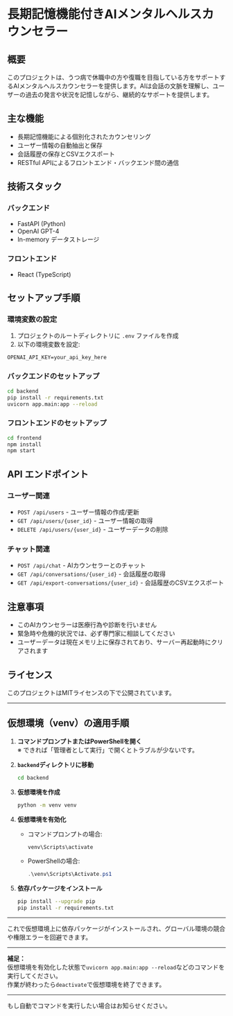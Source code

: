 # 長期記憶機能付きAIメンタルヘルスカウンセラー

## 概要
このプロジェクトは、うつ病で休職中の方や復職を目指している方をサポートするAIメンタルヘルスカウンセラーを提供します。AIは会話の文脈を理解し、ユーザーの過去の発言や状況を記憶しながら、継続的なサポートを提供します。

## 主な機能
- 長期記憶機能による個別化されたカウンセリング
- ユーザー情報の自動抽出と保存
- 会話履歴の保存とCSVエクスポート
- RESTful APIによるフロントエンド・バックエンド間の通信

## 技術スタック
### バックエンド
- FastAPI (Python)
- OpenAI GPT-4
- In-memory データストレージ

### フロントエンド
- React (TypeScript)

## セットアップ手順

### 環境変数の設定
1. プロジェクトのルートディレクトリに `.env` ファイルを作成
2. 以下の環境変数を設定:
```
OPENAI_API_KEY=your_api_key_here
```

### バックエンドのセットアップ
```bash
cd backend
pip install -r requirements.txt
uvicorn app.main:app --reload
```

### フロントエンドのセットアップ
```bash
cd frontend
npm install
npm start
```

## API エンドポイント

### ユーザー関連
- `POST /api/users` - ユーザー情報の作成/更新
- `GET /api/users/{user_id}` - ユーザー情報の取得
- `DELETE /api/users/{user_id}` - ユーザーデータの削除

### チャット関連
- `POST /api/chat` - AIカウンセラーとのチャット
- `GET /api/conversations/{user_id}` - 会話履歴の取得
- `GET /api/export-conversations/{user_id}` - 会話履歴のCSVエクスポート

## 注意事項
- このAIカウンセラーは医療行為や診断を行いません
- 緊急時や危機的状況では、必ず専門家に相談してください
- ユーザーデータは現在メモリ上に保存されており、サーバー再起動時にクリアされます

## ライセンス
このプロジェクトはMITライセンスの下で公開されています。

---

## 仮想環境（venv）の適用手順

1. **コマンドプロンプトまたはPowerShellを開く**  
   ※ できれば「管理者として実行」で開くとトラブルが少ないです。

2. **`backend`ディレクトリに移動**
   ```bash
   cd backend
   ```

3. **仮想環境を作成**
   ```bash
   python -m venv venv
   ```

4. **仮想環境を有効化**
   - コマンドプロンプトの場合:
     ```bash
     venv\Scripts\activate
     ```
   - PowerShellの場合:
     ```powershell
     .\venv\Scripts\Activate.ps1
     ```

5. **依存パッケージをインストール**
   ```bash
   pip install --upgrade pip
   pip install -r requirements.txt
   ```

---

これで仮想環境上に依存パッケージがインストールされ、グローバル環境の競合や権限エラーを回避できます。

---

**補足：**  
仮想環境を有効化した状態で`uvicorn app.main:app --reload`などのコマンドを実行してください。  
作業が終わったら`deactivate`で仮想環境を終了できます。

---

もし自動でコマンドを実行したい場合はお知らせください。